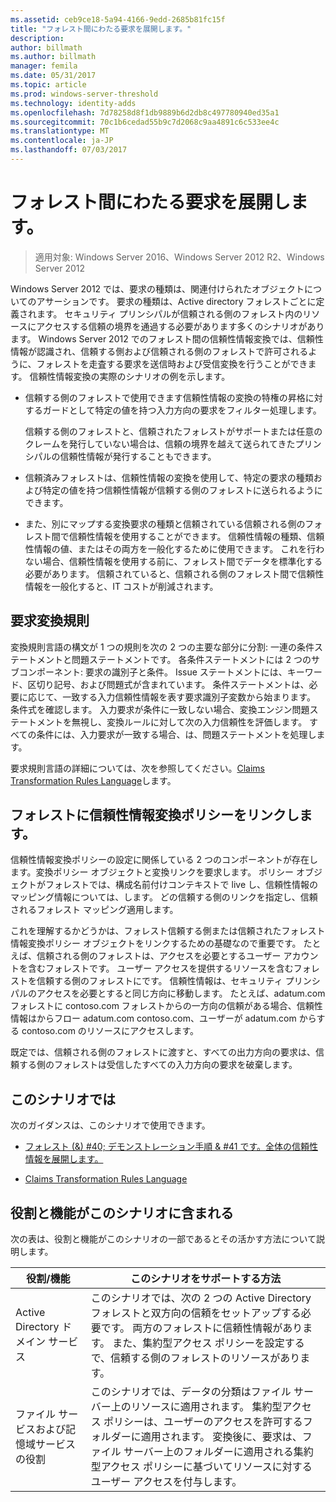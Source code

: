 ```yaml
---
ms.assetid: ceb9ce18-5a94-4166-9edd-2685b81fc15f
title: "フォレスト間にわたる要求を展開します。"
description: 
author: billmath
ms.author: billmath
manager: femila
ms.date: 05/31/2017
ms.topic: article
ms.prod: windows-server-threshold
ms.technology: identity-adds
ms.openlocfilehash: 7d78258d8f1db9889b6d2db8c497780940ed35a1
ms.sourcegitcommit: 70c1b6cedad55b9c7d2068c9aa4891c6c533ee4c
ms.translationtype: MT
ms.contentlocale: ja-JP
ms.lasthandoff: 07/03/2017
---
```

# <a name="deploy-claims-across-forests"></a>フォレスト間にわたる要求を展開します。

>適用対象: Windows Server 2016、Windows Server 2012 R2、Windows Server 2012

Windows Server 2012 では、要求の種類は、関連付けられたオブジェクトについてのアサーションです。 要求の種類は、Active directory フォレストごとに定義されます。 セキュリティ プリンシパルが信頼される側のフォレスト内のリソースにアクセスする信頼の境界を通過する必要があります多くのシナリオがあります。 Windows Server 2012 でのフォレスト間の信頼性情報変換では、信頼性情報が認識され、信頼する側および信頼される側のフォレストで許可されるように、フォレストを走査する要求を送信時および受信変換を行うことができます。 信頼性情報変換の実際のシナリオの例を示します。  
  
-   信頼する側のフォレストで使用できます信頼性情報の変換の特権の昇格に対するガードとして特定の値を持つ入力方向の要求をフィルター処理します。  
  
    信頼する側のフォレストと、信頼されたフォレストがサポートまたは任意のクレームを発行していない場合は、信頼の境界を越えて送られてきたプリンシパルの信頼性情報が発行することもできます。  
  
-   信頼済みフォレストは、信頼性情報の変換を使用して、特定の要求の種類および特定の値を持つ信頼性情報が信頼する側のフォレストに送られるようにできます。  
  
-   また、別にマップする変換要求の種類と信頼されている信頼される側のフォレスト間で信頼性情報を使用することができます。 信頼性情報の種類、信頼性情報の値、またはその両方を一般化するために使用できます。 これを行わない場合、信頼性情報を使用する前に、フォレスト間でデータを標準化する必要があります。 信頼されていると、信頼される側のフォレスト間で信頼性情報を一般化すると、IT コストが削減されます。  
  
## <a name="claim-transformation-rules"></a>要求変換規則  
変換規則言語の構文が 1 つの規則を次の 2 つの主要な部分に分割: 一連の条件ステートメントと問題ステートメントです。 各条件ステートメントには 2 つのサブコンポーネント: 要求の識別子と条件。 Issue ステートメントには、キーワード、区切り記号、および問題式が含まれています。 条件ステートメントは、必要に応じて、一致する入力信頼性情報を表す要求識別子変数から始まります。 条件式を確認します。 入力要求が条件に一致しない場合、変換エンジン問題ステートメントを無視し、変換ルールに対して次の入力信頼性を評価します。 すべての条件には、入力要求が一致する場合、は、問題ステートメントを処理します。  
  
要求規則言語の詳細については、次を参照してください。[Claims Transformation Rules Language](Claims-Transformation-Rules-Language.md)します。  
  
## <a name="linking-claim-transformation-policies-to-forests"></a>フォレストに信頼性情報変換ポリシーをリンクします。  
信頼性情報変換ポリシーの設定に関係している 2 つのコンポーネントが存在します。変換ポリシー オブジェクトと変換リンクを要求します。 ポリシー オブジェクトがフォレストでは、構成名前付けコンテキストで live し、信頼性情報のマッピング情報については、します。 どの信頼する側のリンクを指定し、信頼されるフォレスト マッピング適用します。  
  
これを理解するかどうかは、フォレスト信頼する側または信頼されたフォレスト情報変換ポリシー オブジェクトをリンクするための基礎なので重要です。 たとえば、信頼される側のフォレストは、アクセスを必要とするユーザー アカウントを含むフォレストです。 ユーザー アクセスを提供するリソースを含むフォレストを信頼する側のフォレストにです。 信頼性情報は、セキュリティ プリンシパルのアクセスを必要とすると同じ方向に移動します。 たとえば、adatum.com フォレストに contoso.com フォレストからの一方向の信頼がある場合、信頼性情報はからフロー adatum.com contoso.com、ユーザーが adatum.com からする contoso.com のリソースにアクセスします。  
  
既定では、信頼される側のフォレストに渡すと、すべての出力方向の要求は、信頼する側のフォレストは受信したすべての入力方向の要求を破棄します。  
  
## <a name="in-this-scenario"></a>このシナリオでは  
次のガイダンスは、このシナリオで使用できます。  
  
-   [フォレスト (&) #40; デモンストレーション手順 & #41 です。全体の信頼性情報を展開します。](Deploy-Claims-Across-Forests--Demonstration-Steps-.md)  
  
-   [Claims Transformation Rules Language](Claims-Transformation-Rules-Language.md)  
  
## <a name="BKMK_NEW"></a>役割と機能がこのシナリオに含まれる  
次の表は、役割と機能がこのシナリオの一部であるとその活かす方法について説明します。  
  
|役割/機能|このシナリオをサポートする方法|  
|-----------------|---------------------------------|  
|Active Directory ドメイン サービス|このシナリオでは、次の 2 つの Active Directory フォレストと双方向の信頼をセットアップする必要です。 両方のフォレストに信頼性情報があります。 また、集約型アクセス ポリシーを設定するで、信頼する側のフォレストのリソースがあります。|  
|ファイル サービスおよび記憶域サービスの役割|このシナリオでは、データの分類はファイル サーバー上のリソースに適用されます。 集約型アクセス ポリシーは、ユーザーのアクセスを許可するフォルダーに適用されます。 変換後に、要求は、ファイル サーバー上のフォルダーに適用される集約型アクセス ポリシーに基づいてリソースに対するユーザー アクセスを付与します。|  
  


